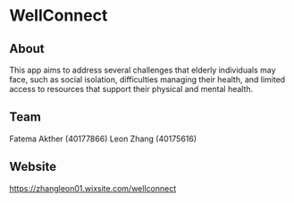 # WellConnect

## About
This app aims to address several challenges that elderly individuals may face, such as social isolation, difficulties managing their health, and limited access to resources that support their physical and mental health.

## Team
Fatema Akther (40177866)
Leon Zhang (40175616)

## Website
https://zhangleon01.wixsite.com/wellconnect 
